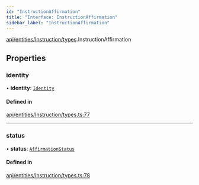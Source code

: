 ```yaml
---
id: "InstructionAffirmation"
title: "Interface: InstructionAffirmation"
sidebar_label: "InstructionAffirmation"
---
```


[api/entities/Instruction/types](../../../../../../modules/API/Entities/Instruction/Types/Types.md).InstructionAffirmation

## Properties

### identity

• **identity**: [`Identity`](../../../../../../classes/API/Entities/Identity/Identity.md)

#### Defined in

[api/entities/Instruction/types.ts:77](https://github.com/PolymeshAssociation/polymesh-sdk/blob/b6f9fb883/src/api/entities/Instruction/types.ts#L77)

___

### status

• **status**: [`AffirmationStatus`](../../../../../../enums/API/Entities/Instruction/Types/AffirmationStatus/AffirmationStatus.md)

#### Defined in

[api/entities/Instruction/types.ts:78](https://github.com/PolymeshAssociation/polymesh-sdk/blob/b6f9fb883/src/api/entities/Instruction/types.ts#L78)
